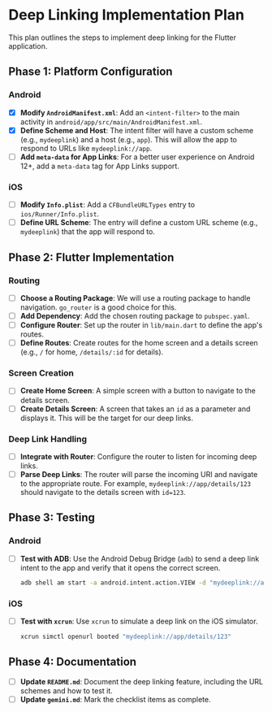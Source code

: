 # Deep Linking Implementation Plan

This plan outlines the steps to implement deep linking for the Flutter application.

## Phase 1: Platform Configuration

### Android
- [x] **Modify `AndroidManifest.xml`**: Add an `<intent-filter>` to the main activity in `android/app/src/main/AndroidManifest.xml`.
- [x] **Define Scheme and Host**: The intent filter will have a custom scheme (e.g., `mydeeplink`) and a host (e.g., `app`). This will allow the app to respond to URLs like `mydeeplink://app`.
- [ ] **Add `meta-data` for App Links**: For a better user experience on Android 12+, add a `meta-data` tag for App Links support.

### iOS
- [ ] **Modify `Info.plist`**: Add a `CFBundleURLTypes` entry to `ios/Runner/Info.plist`.
- [ ] **Define URL Scheme**: The entry will define a custom URL scheme (e.g., `mydeeplink`) that the app will respond to.

## Phase 2: Flutter Implementation

### Routing
- [ ] **Choose a Routing Package**: We will use a routing package to handle navigation. `go_router` is a good choice for this.
- [ ] **Add Dependency**: Add the chosen routing package to `pubspec.yaml`.
- [ ] **Configure Router**: Set up the router in `lib/main.dart` to define the app's routes.
- [ ] **Define Routes**: Create routes for the home screen and a details screen (e.g., `/` for home, `/details/:id` for details).

### Screen Creation
- [ ] **Create Home Screen**: A simple screen with a button to navigate to the details screen.
- [ ] **Create Details Screen**: A screen that takes an `id` as a parameter and displays it. This will be the target for our deep links.

### Deep Link Handling
- [ ] **Integrate with Router**: Configure the router to listen for incoming deep links.
- [ ] **Parse Deep Links**: The router will parse the incoming URI and navigate to the appropriate route. For example, `mydeeplink://app/details/123` should navigate to the details screen with `id=123`.

## Phase 3: Testing

### Android
- [ ] **Test with ADB**: Use the Android Debug Bridge (`adb`) to send a deep link intent to the app and verify that it opens the correct screen.
  ```bash
  adb shell am start -a android.intent.action.VIEW -d "mydeeplink://app/details/123" com.example.deeplinking
  ```

### iOS
- [ ] **Test with `xcrun`**: Use `xcrun` to simulate a deep link on the iOS simulator.
  ```bash
  xcrun simctl openurl booted "mydeeplink://app/details/123"
  ```

## Phase 4: Documentation
- [ ] **Update `README.md`**: Document the deep linking feature, including the URL schemes and how to test it.
- [ ] **Update `gemini.md`**: Mark the checklist items as complete.
